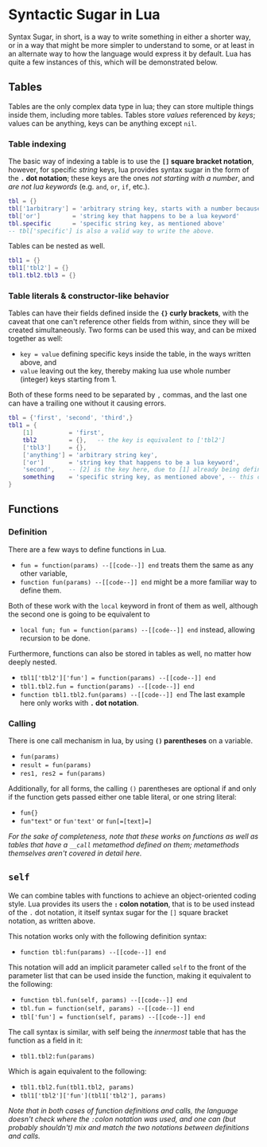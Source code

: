 # Syntactic Sugar in Lua
Syntax Sugar, in short, is a way to write something in either a shorter way, or in a way that might be more simpler to understand to some, or at least in an alternate way to how the language would express it by default. Lua has quite a few instances of this, which will be demonstrated below.

## Tables
Tables are the only complex data type in lua; they can store multiple things inside them, including more tables. Tables store *values* referenced by _keys_; values can be anything, keys can be anything except `nil`.

### Table indexing
The basic way of indexing a table is to use the **`[]` square bracket notation**, however, for specific *string* keys, lua provides syntax sugar in the form of the **`.` dot notation**; these keys are the ones *not starting with a number*, and *are not lua keywords* (e.g. `and`, `or`, `if`, etc.).
```lua
tbl = {}
tbl['1arbitrary'] = 'arbitrary string key, starts with a number because it can'
tbl['or']         = 'string key that happens to be a lua keyword'
tbl.specific      = 'specific string key, as mentioned above'
-- tbl['specific'] is also a valid way to write the above.
```

Tables can be nested as well.
```lua
tbl1 = {}
tbl1['tbl2'] = {}
tbl1.tbl2.tbl3 = {}
```

### Table literals & constructor-like behavior
Tables can have their fields defined inside the **`{}` curly brackets**, with the caveat that one can't reference other fields from within, since they will be created simultaneously. Two forms can be used this way, and can be mixed together as well:
* `key = value` defining specific keys inside the table, in the ways written above, and
* `value` leaving out the key, thereby making lua use whole number (integer) keys starting from 1.

Both of these forms need to be separated by `,` commas, and the last one can have a trailing one without it causing errors.
```lua
tbl = {'first', 'second', 'third',}
tbl1 = {
	[1]          = 'first',
	tbl2         = {},   -- the key is equivalent to ['tbl2']
	['tbl3']     = {},
	['anything'] = 'arbitrary string key',
	['or']       = 'string key that happens to be a lua keyword',
	'second',    -- [2] is the key here, due to [1] already being defined above.
	something    = 'specific string key, as mentioned above', -- this comma at the end is fine.
}
```

## Functions
### Definition
There are a few ways to define functions in Lua.
* `fun = function(params) --[[code--]] end` treats them the same as any other variable,
* `function fun(params) --[[code--]] end` might be a more familiar way to define them.

Both of these work with the `local` keyword in front of them as well, although the second one is going to be equivalent to
* `local fun; fun = function(params) --[[code--]] end` instead, allowing recursion to be done.

Furthermore, functions can also be stored in tables as well, no matter how deeply nested.
* `tbl1['tbl2']['fun'] = function(params) --[[code--]] end`
* `tbl1.tbl2.fun = function(params) --[[code--]] end`
* `function tbl1.tbl2.fun(params) --[[code--]] end`
The last example here only works with **`.` dot notation**.

### Calling
There is one call mechanism in lua, by using **`()` parentheses** on a variable.
* `fun(params)`
* `result = fun(params)`
* `res1, res2 = fun(params)`

Additionally, for all forms, the calling `()` parentheses are optional if and only if the function gets passed either one table literal, or one string literal:
* `fun{}`
* `fun"text"` or `fun'text'` or `fun[=[text]=]`

*For the sake of completeness, note that these works on functions as well as tables that have a `__call` metamethod defined on them; metamethods themselves aren't covered in detail here.*

## `self`
We can combine tables with functions to achieve an object-oriented coding style. Lua provides its users the **`:` colon notation**, that is to be used instead of the `.` dot notation, it itself syntax sugar for the `[]` square bracket notation, as written above.

This notation works only with the following definition syntax:
* `function tbl:fun(params) --[[code--]] end`

This notation will add an implicit parameter called `self` to the front of the parameter list that can be used inside the function, making it equivalent to the following:
* `function tbl.fun(self, params) --[[code--]] end`
* `tbl.fun = function(self, params) --[[code--]] end`
* `tbl['fun'] = function(self, params) --[[code--]] end`

The call syntax is similar, with self being the _innermost_ table that has the function as a field in it:
* `tbl1.tbl2:fun(params)`

Which is again equivalent to the following:
* `tbl1.tbl2.fun(tbl1.tbl2, params)`
* `tbl1['tbl2']['fun'](tbl1['tbl2'], params)`

*Note that in both cases of function definitions and calls, the language doesn't check where the `:`colon notation was used, and one can (but probably shouldn't) mix and match the two notations between definitions and calls.*
